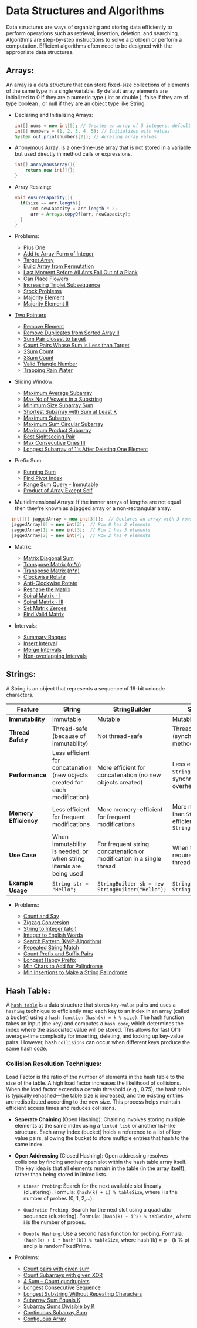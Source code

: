 # Data Structures and Algorithms
Data structures are ways of organizing and storing data efficiently to perform operations such as retrieval, insertion, deletion, and searching. Algorithms are step-by-step instructions to solve a problem or perform a computation. Efficient algorithms often need to be designed with the appropriate data structures.

## Arrays:
An array is a data structure that can store fixed-size collections of elements of the same type in a single variable. By default array elements are initialized to 0 if they are a numeric type ( int or double ), false if they are of type boolean , or null if they are an object type like String.

  - Declaring and Initializing Arrays:
    ```java
    int[] nums = new int[5]; // Creates an array of 5 integers, default values are 0
    int[] numbers = {1, 2, 3, 4, 5}; // Initializes with values
    System.out.print(numbers[2]); // Accesing array values
    ```

  - Anonymous Array: is a one-time-use array that is not stored in a variable but used directly in method calls or expressions.
    ```java
    int[] anonymousArray(){
        return new int[]{};
    }
    ```
    
  - Array Resizing:
    ```java
    void ensureCapacity(){
      if(size == arr.length){
          int newCapacity = arr.length * 2;
          arr = Arrays.copyOf(arr, newCapacity);
      }
    }
    ```
  - Problems:
    - [Plus One](https://leetcode.com/problems/plus-one/description/)
    - [Add to Array-Form of Integer](https://leetcode.com/problems/add-to-array-form-of-integer/description/)
    - [Target Array](https://leetcode.com/problems/create-target-array-in-the-given-order/description/)
    - [Build Array from Permutation](https://leetcode.com/problems/build-array-from-permutation/description/)
    - [Last Moment Before All Ants Fall Out of a Plank](https://leetcode.com/problems/last-moment-before-all-ants-fall-out-of-a-plank/description/)
    - [Can Place Flowers](https://leetcode.com/problems/can-place-flowers/description/)
    - [Increasing Triplet Subsequence](https://leetcode.com/problems/increasing-triplet-subsequence/description/)
    - [Stock Problems](https://leetcode.com/problems/best-time-to-buy-and-sell-stock-with-transaction-fee/solutions/108870/most-consistent-ways-of-dealing-with-the-series-of-stock-problems/)
    - [Majority Element](https://leetcode.com/problems/majority-element/description/)
    - [Majority Element II](https://leetcode.com/problems/majority-element-ii/description/)
  
  - [Two Pointers](https://blog.algomaster.io/p/69025a2e-b0d5-4705-8507-bba16c2691f1)
    - [Remove Element](https://leetcode.com/problems/remove-element/description/)
    - [Remove Duplicates from Sorted Array II](https://leetcode.com/problems/remove-duplicates-from-sorted-array-ii/description/)
    - [Sum Pair closest to target](https://www.geeksforgeeks.org/problems/pair-in-array-whose-sum-is-closest-to-x1124/0)
    - [Count Pairs Whose Sum is Less than Target](https://leetcode.com/problems/count-pairs-whose-sum-is-less-than-target/description/)
    - [2Sum Count](https://www.geeksforgeeks.org/problems/pair-with-given-sum-in-a-sorted-array4940/1)
    - [3Sum Count](https://www.geeksforgeeks.org/problems/count-all-triplets-with-given-sum-in-sorted-array/1)
    - [Valid Triangle Number](https://leetcode.com/problems/valid-triangle-number/description/)
    - [Trapping Rain Water](https://leetcode.com/problems/trapping-rain-water/description/)
  
  - Sliding Window:
    - [Maximum Average Subarray](https://leetcode.com/problems/maximum-average-subarray-i/description/)
    - [Max No of Vowels in a Substring](https://leetcode.com/problems/maximum-number-of-vowels-in-a-substring-of-given-length/description/?envType=study-plan-v2&envId=leetcode-75)
    - [Minimum Size Subarray Sum](https://leetcode.com/problems/minimum-size-subarray-sum/description/)
    - [Shortest Subarray with Sum at Least K](https://leetcode.com/problems/shortest-subarray-with-sum-at-least-k/description/)
    - [Maximum Subarray](https://leetcode.com/problems/maximum-subarray/description/)
    - [Maximum Sum Circular Subarray](https://leetcode.com/problems/maximum-sum-circular-subarray/description/)
    - [Maximum Product Subarray](https://leetcode.com/problems/maximum-product-subarray/description/)
    - [Best Sightseeing Pair](https://leetcode.com/problems/best-sightseeing-pair/description/)
    - [Max Consecutive Ones III](https://leetcode.com/problems/max-consecutive-ones-iii/description/)
    - [Longest Subarray of 1's After Deleting One Element](https://leetcode.com/problems/longest-subarray-of-1s-after-deleting-one-element/description/)
    
  - Prefix Sum:
    - [Running Sum](https://leetcode.com/problems/running-sum-of-1d-array/description/)
    - [Find Pivot Index](https://leetcode.com/problems/find-pivot-index/description/)
    - [Range Sum Query - Immutable](https://leetcode.com/problems/range-sum-query-immutable/description/)
    - [Product of Array Except Self](https://leetcode.com/problems/product-of-array-except-self/description/)

  - Multidimensional Arrays: If the innner arrays of lengths are not equal then they're known as a jagged array or a non-rectangular array.
  ```java
    int[][] jaggedArray = new int[3][];  // Declares an array with 3 rows, but columns will be different
    jaggedArray[0] = new int[2];  // Row 0 has 2 elements
    jaggedArray[1] = new int[3];  // Row 1 has 3 elements
    jaggedArray[2] = new int[4];  // Row 2 has 4 elements
   ```
  - Matrix:
    - [Matrix Diagonal Sum](https://leetcode.com/problems/matrix-diagonal-sum/description/)
    - [Transpose Matrix (m*n)](https://leetcode.com/problems/transpose-matrix/description/)
    - [Transpose Matrix (n*n)](https://www.geeksforgeeks.org/problems/transpose-of-matrix-1587115621/1)
    - [Clockwise Rotate](https://leetcode.com/problems/rotate-image/description/)
    - [Anti-Clockwise Rotate](https://www.geeksforgeeks.org/problems/rotate-by-90-degree-1587115621/1)
    - [Reshape the Matrix](https://leetcode.com/problems/reshape-the-matrix/description/)
    - [Spiral Matrix - I](https://leetcode.com/problems/spiral-matrix/description/)
    - [Spiral Matrix - III](https://leetcode.com/problems/spiral-matrix-iii/description/)
    - [Set Matrix Zeroes](https://leetcode.com/problems/set-matrix-zeroes/description/)
    - [Find Valid Matrix](https://leetcode.com/problems/find-valid-matrix-given-row-and-column-sums/description/)

  - Intervals:
    - [Summary Ranges](https://leetcode.com/problems/summary-ranges/description/)
    - [Insert Interval](https://leetcode.com/problems/insert-interval/description/)
    - [Merge Intervals](https://leetcode.com/problems/merge-intervals/description/)
    - [Non-overlapping Intervals](https://leetcode.com/problems/non-overlapping-intervals/description/)

## Strings:
A String is an object that represents a sequence of 16-bit unicode characters.

| Feature                | **String**                          | **StringBuilder**                    | **StringBuffer**                    |
|------------------------|-------------------------------------|--------------------------------------|-------------------------------------|
| **Immutability**        | Immutable                           | Mutable                              | Mutable                             |
| **Thread Safety**       | Thread-safe (because of immutability) | Not thread-safe                      | Thread-safe (synchronized methods)  |
| **Performance**         | Less efficient for concatenation (new objects created for each modification) | More efficient for concatenation (no new objects created) | Less efficient than `StringBuilder` (due to synchronization overhead) |
| **Memory Efficiency**   | Less efficient for frequent modifications | More memory-efficient for frequent modifications | More memory-efficient than `String`, but less efficient than `StringBuilder` |
| **Use Case**            | When immutability is needed, or when string literals are being used | For frequent string concatenation or modification in a single thread | When thread safety is required in multi-threaded environments |
| **Example Usage**       | `String str = "Hello";`             | `StringBuilder sb = new StringBuilder("Hello");` | `StringBuffer sbf = new StringBuffer("Hello");` |

  - Problems:
    
    - [Count and Say](https://leetcode.com/problems/count-and-say/description/)
    - [Zigzag Conversion](https://leetcode.com/problems/zigzag-conversion/description/)
    - [String to Integer (atoi)](https://leetcode.com/problems/string-to-integer-atoi/description/)
    - [Integer to English Words](https://leetcode.com/problems/integer-to-english-words/description/)
    - [Search Pattern (KMP-Algorithm)](https://www.geeksforgeeks.org/problems/search-pattern0205/1)
    - [Repeated String Match](https://leetcode.com/problems/repeated-string-match/description/)
    - [Count Prefix and Suffix Pairs](https://leetcode.com/problems/count-prefix-and-suffix-pairs-i/description/)
    - [Longest Happy Prefix](https://leetcode.com/problems/longest-happy-prefix/description/)
    - [Min Chars to Add for Palindrome](https://www.geeksforgeeks.org/problems/minimum-characters-to-be-added-at-front-to-make-string-palindrome/0)
    - [Min Insertions to Make a String Palindrome](https://leetcode.com/problems/minimum-insertion-steps-to-make-a-string-palindrome/description/)

## Hash Table:
A [`hash table`](https://github.com/kvinay7/interview-preparation/blob/main/Java.md#collections-framework) is a data structure that stores `key-value` pairs and uses a `hashing` technique to efficiently map each key to an index in an array (called a bucket) using a `hash function` `(hash(k) = k % size)`. The hash function takes an input (the key) and computes a `hash code`, which determines the index where the associated value will be stored. This allows for fast O(1) average-time complexity for inserting, deleting, and looking up key-value pairs. However, hash `collisions` can occur when different keys produce the same hash code.

### Collision Resolution Techniques:
Load Factor is the ratio of the number of elements in the hash table to the size of the table. A high load factor increases the likelihood of collisions. When the load factor exceeds a certain threshold (e.g., 0.75), the hash table is typically rehashed—the table size is increased, and the existing entries are redistributed according to the new size. This process helps maintain efficient access times and reduces collisions.

  - **Seperate Chaining** (Open Hashing): Chaining involves storing multiple elements at the same index using a `linked list` or another list-like structure. Each array index (bucket) holds a reference to a list of key-value pairs, allowing the bucket to store multiple entries that hash to the same index.
    
  - **Open Addressing** (Closed Hashing): Open addressing resolves collisions by finding another open slot within the hash table array itself. The key idea is that all elements remain in the table (in the array itself), rather than being stored in linked lists.
      - `Linear Probing`: Search for the next available slot linearly (clustering). Formula: `(hash(k) + i) % tableSize`, where i is the number of probes (0, 1, 2,...).
      
      - `Quadratic Probing`: Search for the next slot using a quadratic sequence (clustering). Formula: `(hash(k) + i^2) % tableSize`, where i is the number of probes.
     
      - `Double Hashing`: Use a second hash function for probing. Formula: `(hash(k) + i * hash'(k)) % tableSize`, where hash'(k) = p - (k % p) and p is randomFixedPrime.

  - Problems:
    - [Count pairs with given sum](https://www.geeksforgeeks.org/problems/count-pairs-with-given-sum--150253/1)
    - [Count Subarrays with given XOR](https://www.geeksforgeeks.org/problems/count-subarray-with-given-xor/1)
    - [4 Sum – Count quadruplets](https://www.geeksforgeeks.org/problems/count-quadruplets-with-given-sum/1)
    - [Longest Consecutive Sequence](https://leetcode.com/problems/longest-consecutive-sequence/description/)
    - [Longest Substring Without Repeating Characters](https://leetcode.com/problems/longest-substring-without-repeating-characters/description/)
    - [Subarray Sum Equals K](https://leetcode.com/problems/subarray-sum-equals-k/description/)
    - [Subarray Sums Divisible by K](https://leetcode.com/problems/subarray-sums-divisible-by-k/description/)
    - [Continuous Subarray Sum](https://leetcode.com/problems/continuous-subarray-sum/description/)
    - [Contiguous Array](https://leetcode.com/problems/contiguous-array/description/)
